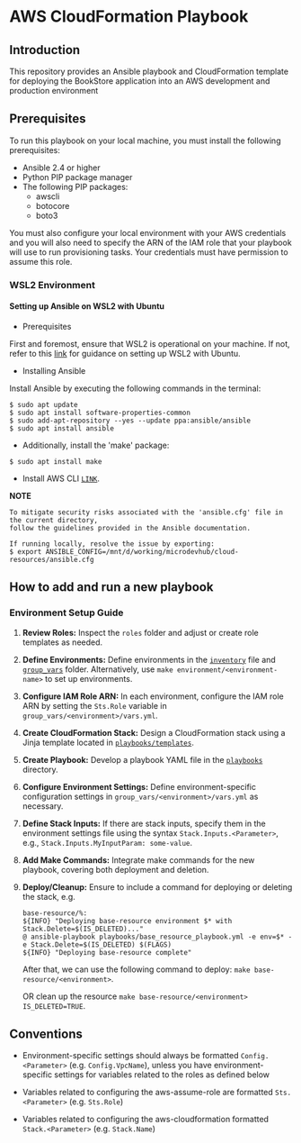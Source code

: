 # AWS CloudFormation Playbook

## Introduction

This repository provides an Ansible playbook and CloudFormation template for deploying the BookStore application into an AWS development and production environment
## Prerequisites

To run this playbook on your local machine, you must install the following prerequisites:

- Ansible 2.4 or higher
- Python PIP package manager
- The following PIP packages:
    - awscli
    - botocore
    - boto3

You must also configure your local environment with your AWS credentials and you will also need to specify
the ARN of the IAM role that your playbook will use to run provisioning tasks.
Your credentials must have permission to assume this role.

### WSL2 Environment
#### Setting up Ansible on WSL2 with Ubuntu

- Prerequisites

First and foremost, ensure that WSL2 is operational on your machine. If not, refer to this [link](<https://www.notion.so/Setup-WSL-on-Window-5b16441ea01a4d75b5953ea79fd05ca1?pvs=4>) for guidance on setting up WSL2 with Ubuntu.

- Installing Ansible

Install Ansible by executing the following commands in the terminal:

```shell
$ sudo apt update
$ sudo apt install software-properties-common
$ sudo add-apt-repository --yes --update ppa:ansible/ansible
$ sudo apt install ansible
```
- Additionally, install the 'make' package:

```shell
$ sudo apt install make
```

- Install AWS CLI [`LINK`](https://docs.aws.amazon.com/cli/latest/userguide/getting-started-install.html).

**NOTE**
```
To mitigate security risks associated with the 'ansible.cfg' file in the current directory,
follow the guidelines provided in the Ansible documentation.

If running locally, resolve the issue by exporting:
$ export ANSIBLE_CONFIG=/mnt/d/working/microdevhub/cloud-resources/ansible.cfg
```

## How to add and run a new playbook

### Environment Setup Guide

1. **Review Roles:** Inspect the `roles` folder and adjust or create role templates as needed.
2. **Define Environments:** Define environments in the [`inventory`](./playbooks/inventory) file and [`group_vars`](./playbooks/group_vars) folder. Alternatively, use `make environment/<environment-name>` to set up environments.
3. **Configure IAM Role ARN:** In each environment, configure the IAM role ARN by setting the `Sts.Role` variable in `group_vars/<environment>/vars.yml`.
4. **Create CloudFormation Stack:** Design a CloudFormation stack using a Jinja template located in [`playbooks/templates`](./playbooks/templates).
5. **Create Playbook:** Develop a playbook YAML file in the [`playbooks`](./playbooks) directory.
6. **Configure Environment Settings:** Define environment-specific configuration settings in `group_vars/<environment>/vars.yml` as necessary.
7. **Define Stack Inputs:** If there are stack inputs, specify them in the environment settings file using the syntax `Stack.Inputs.<Parameter>`, e.g., `Stack.Inputs.MyInputParam: some-value`.
8. **Add Make Commands:** Integrate make commands for the new playbook, covering both deployment and deletion.
9. **Deploy/Cleanup:** Ensure to include a command for deploying or deleting the stack, e.g.
     ```
	base-resource/%:
	${INFO} "Deploying base-resource environment $* with Stack.Delete=$(IS_DELETED)..."
	@ ansible-playbook playbooks/base_resource_playbook.yml -e env=$* -e Stack.Delete=$(IS_DELETED) $(FLAGS)
	${INFO} "Deploying base-resource complete"
     ```

   After that, we can use the following command to deploy: `make base-resource/<environment>`.

   OR clean up the resource `make base-resource/<environment> IS_DELETED=TRUE`.

## Conventions

- Environment-specific settings should always be formatted `Config.<Parameter>` (e.g. `Config.VpcName`),
unless you have environment-specific settings for variables related to the roles as defined below

- Variables related to configuring the aws-assume-role are formatted `Sts.<Parameter>` (e.g. `Sts.Role`)

- Variables related to configuring the aws-cloudformation formatted `Stack.<Parameter>` (e.g. `Stack.Name`)